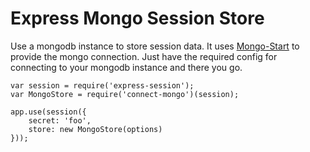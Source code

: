 # Express Mongo Session Store

Use a mongodb instance to store session data. It uses [Mongo-Start]('https://www.npmjs.com/package/mongo-start') to provide the mongo connection. Just have the required config for connecting to your mongodb instance and there you go.

```
var session = require('express-session');
var MongoStore = require('connect-mongo')(session);
 
app.use(session({
    secret: 'foo',
    store: new MongoStore(options)
}));
```